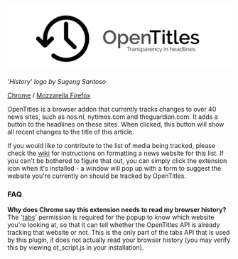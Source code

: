 <p align="center">
 <img src="https://raw.githubusercontent.com/Fdebijl/OpenTitles/master/images/header.png")/>
</p>

*'History' logo by Sugeng Santoso*

[Chrome](https://chrome.google.com/webstore/detail/opentitles/ipcpballelfolmocdhfjijgmbljachog) / [Mozzarella Firefox](https://addons.mozilla.org/en-GB/firefox/addon/opentitles/)

OpenTitles is a browser addon that currently tracks changes to over 40 news sites, such as nos.nl, nytimes.com and theguardian.com. It adds a button to the headlines on these sites. When clicked, this button will show all recent changes to the title of this article.

If you would like to contribute to the list of media being tracked, please check the [wiki](https://github.com/opentitles/client/wiki) for instructions on formatting a news website for this list. If you can't be bothered to figure that out, you can simply click the extension icon when it's installed - a window will pop up with a form to suggest the website you're currently on should be tracked by OpenTitles.


### FAQ  
  
**Why does Chrome say this extension needs to read my browser history?**  
The '[tabs](https://developer.chrome.com/extensions/tabs)' permission is required for the popup to know which website you're looking at, so that it can tell whether the OpenTitles API is already tracking that website or not. This is the only part of the tabs API that is used by this plugin, it does not actually read your browser history (you may verify this by viewing ot_script.js in your installation).
